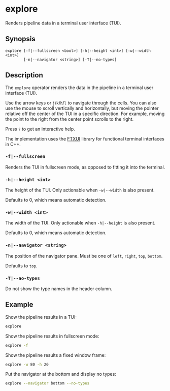 # explore

Renders pipeline data in a terminal user interface (TUI).

## Synopsis

```
explore [-f|--fullscreen <bool>] [-h|--height <int>] [-w|--width <int>]
        [-n|--navigator <string>] [-T|--no-types]
```

## Description

The `explore` operator renders the data in the pipeline in a terminal user
interface (TUI).

Use the arrow keys or `j`/`k`/`h`/`l` to navigate through the cells. You can
also use the mouse to scroll vertically and horizontally, but moving the pointer
relative off the center of the TUI in a specific direction. For example, moving
the point to the right from the center point scrolls to the right.

Press `?` to get an interactive help.

The implementation uses the [FTXUI](https://arthursonzogni.github.io/FTXUI/)
library for functional terminal interfaces in C++.

### `-f|--fullscreen`

Renders the TUI in fullscreen mode, as opposed to fitting it into the terminal.

### `-h|--height <int>`

The height of the TUI. Only actionable when `-w|--width` is also present.

Defaults to 0, which means automatic detection.

### `-w|--width <int>`

The width of the TUI. Only actionable when `-h|--height` is also present.

Defaults to 0, which means automatic detection.

### `-n|--navigator <string>`

The position of the navigator pane. Must be one of `left`, `right`, `top`,
`bottom`.

Defaults to `top`.

### `-T|--no-types`

Do not show the type names in the header column.

## Example

Show the pipeline results in a TUI:

```bash
explore
```

Show the pipeline results in fullscreen mode:

```bash
explore -f
```

Show the pipeline results a fixed window frame:

```bash
explore -w 80 -h 20
```

Put the navigator at the bottom and display no types:

```bash
explore --navigator bottom --no-types
```
